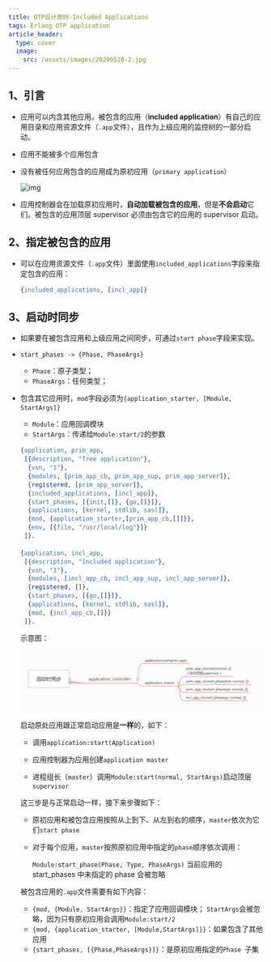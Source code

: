 ```yaml
---
title: OTP设计原则-Included Applications
tags: Erlang OTP application
article_header:
  type: cover
  image:
    src: /assets/images/20200520-2.jpg
---
```




## 1、引言

- 应用可以内含其他应用。被包含的应用（**included application**）有自己的应用目录和应用资源文件（`.app`文件），且作为上级应用的监控树的一部分启动。

- 应用不能被多个应用包含

- 没有被任何应用包含的应用成为原初应用（`primary application`）

  ![img](https://images2017.cnblogs.com/blog/1046797/201712/1046797-20171226165436557-1460885786.png)

- 应用控制器会在加载原初应用时，**自动加载被包含的应用**，但是**不会启动**它们。被包含的应用顶层 supervisor 必须由包含它的应用的 supervisor 启动。



## 2、指定被包含的应用

- 可以在应用资源文件（`.app`文件）里面使用`included_applications`字段来指定包含的应用：

  ```erlang
  {included_applications, [incl_app]}
  ```



## 3、启动时同步

- 如果要在被包含应用和上级应用之间同步，可通过`start phase`字段来实现。
- `start_phases -> {Phase, PhaseArgs}`
  - `Phase`：原子类型；
  - `PhaseArgs`：任何类型；

- 包含其它应用时，`mod`字段必须为`{application_starter, [Module, StartArgs]}`

  - `Module`：应用回调模块
  - `StartArgs`：传递给`Module:start/2`的参数

  ```erlang
  {application, prim_app,
   [{description, "Tree application"},
    {vsn, "1"},
    {modules, [prim_app_cb, prim_app_sup, prim_app_server]},
    {registered, [prim_app_server]},
    {included_applications, [incl_app]},
    {start_phases, [{init,[]}, {go,[]}]},
    {applications, [kernel, stdlib, sasl]},
    {mod, {application_starter,[prim_app_cb,[]]}},
    {env, [{file, "/usr/local/log"}]}
   ]}.
  
  {application, incl_app,
   [{description, "Included application"},
    {vsn, "1"},
    {modules, [incl_app_cb, incl_app_sup, incl_app_server]},
    {registered, []},
    {start_phases, [{go,[]}]},
    {applications, [kernel, stdlib, sasl]},
    {mod, {incl_app_cb,[]}}
   ]}.
  ```

  示意图：

  ![启动时同步](..\article_image\synchronizing_processes_during_startup.PNG)

  启动原处应用跟正常启动应用是**一样**的，如下：

  - 调用`application:start(Application)`

  - 应用控制器为应用创建`application master`
  - 进程组长（`master`）调用`Module:start(normal, StartArgs)`启动顶层`supervisor`

  这三步是与正常启动一样，接下来步骤如下：

  - 原初应用和被包含应用按照从上到下、从左到右的顺序，`master`依次为它们`start phase`

  - 对于每个应用，`master`按照原初应用中指定的`phase`顺序依次调用：

    `Module:start_phase(Phase, Type, PhaseArgs)`
    当前应用的 start_phases 中未指定的 phase 会被忽略

  被包含应用的`.app`文件需要有如下内容：

  - `{mod, {Module, StartArgs}}`：指定了应用回调模块；
    `StartArgs`会被忽略，因为只有原初应用会调用`Module:start/2`
  - `{mod, {application_starter, [Module,StartArgs]}}`：如果包含了其他应用
  - `{start_phases, [{Phase,PhaseArgs}]}`：是原初应用指定的`Phase `子集